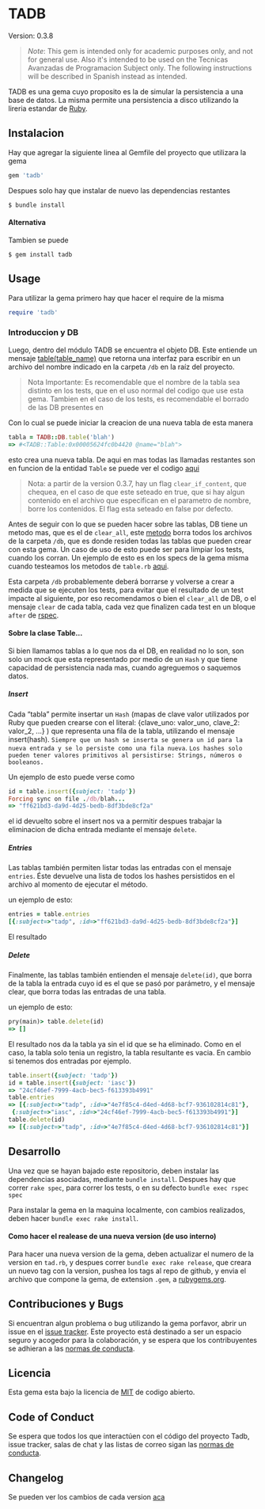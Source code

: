 # TADB

Version: 0.3.8

> *Note*: This gem is intended only for academic purposes only, and not for general use. Also it's intended to be 
> used on the Tecnicas Avanzadas de Programacion Subject only. The following instructions will be described in Spanish instead as intended.

TADB es una gema cuyo proposito es la de simular la persistencia a una base de datos. La misma permite una persistencia a disco utilizando la lireria estandar de [Ruby](https://ruby-doc.org/core-3.0.0/File.html).

## Instalacion

Hay que agregar la siguiente linea al Gemfile del proyecto que utilizara la gema

```ruby
gem 'tadb'
```

Despues solo hay que instalar de nuevo las dependencias restantes 

    $ bundle install

#### Alternativa

Tambien se puede 

    $ gem install tadb

## Usage

Para utilizar la gema primero hay que hacer el require de la misma

```ruby
require 'tadb'
```

### Introduccion y DB

Luego, dentro del módulo TADB se encuentra el objeto DB. Este entiende un mensaje [table(table_name)](https://github.com/tadp-utn-frba/TADB/blob/master/lib/tadb/db.rb#L5) que retorna una interfaz para escribir en un archivo del nombre indicado en la carpeta `/db` en la raíz del proyecto.

> Nota Importante: Es recomendable que el nombre de la tabla sea distinto en los tests, que en el uso normal del codigo que use esta gema. Tambien en el caso de los tests, es recomendable el borrado de las DB presentes en 

Con lo cual se puede iniciar la creacion de una nueva tabla de esta manera

```ruby
tabla = TADB::DB.table('blah')
=> #<TADB::Table:0x00005624fc0b4420 @name="blah">
```

esto crea una nueva tabla. De aqui en mas todas las llamadas restantes son en funcion de la entidad `Table` se puede ver el codigo [aqui](./lib/tadb/table.rb)

> Nota: a partir de la version 0.3.7, hay un flag `clear_if_content`, que chequea, en el caso de que este seteado en true, que si hay algun contenido en el archivo que especifican en el parametro de nombre, borre los contenidos. El flag esta seteado en false por defecto.

Antes de seguir con lo que se pueden hacer sobre las tablas, DB tiene un metodo mas, que es el de `clear_all`, este [metodo](https://github.com/tadp-utn-frba/TADB/blob/master/lib/tadb/db.rb#L9) borra todos los archivos de la carpeta `/db`, que es donde residen todas las tablas que pueden crear con esta gema. Un caso de uso de esto puede ser para limpiar los tests, cuando los corran. Un ejemplo de esto es en los specs de la gema misma cuando testeamos los metodos de `table.rb` [aqui](https://github.com/tadp-utn-frba/TADB/blob/master/spec/table_spec.rb#L5).

Esta carpeta `/db` probablemente deberá borrarse y volverse a crear a medida que se ejecuten los tests, para evitar que el resultado de un test impacte al siguiente, por eso recomendamos o bien el `clear_all` de DB, o el mensaje `clear` de cada tabla, cada vez que finalizen cada test en un bloque `after` de [rspec](https://relishapp.com/rspec/rspec-core/v/3-10/docs/hooks/before-and-after-hooks).

#### Sobre la clase Table...

Si bien llamamos tablas a lo que nos da el DB, en realidad no lo son, son solo un mock que esta representado por medio de un `Hash` y que tiene capacidad de persistencia nada mas, cuando agreguemos o saquemos datos.

##### Insert

Cada “tabla” permite insertar un `Hash` (mapas de clave valor utilizados por Ruby que pueden crearse con el literal: {clave_uno: valor_uno, clave_2: valor_2, ...} ) que representa una fila de la tabla, utilizando el mensaje insert(hash). `Siempre que un hash se inserta se genera un id para la nueva entrada y se lo persiste como una fila nueva`. `Los hashes solo pueden tener valores primitivos al persistirse: Strings, números o booleanos.`

Un ejemplo de esto puede verse como 

```ruby
id = table.insert({subject: 'tadp'})
Forcing sync on file ./db/blah...
=> "ff621bd3-da9d-4d25-bedb-8df3bde8cf2a"
```

el id devuelto sobre el insert nos va a permitir despues trabajar la eliminacion de dicha entrada mediante el mensaje `delete`.

##### Entries

Las tablas también permiten listar todas las entradas con el mensaje `entries`. Éste devuelve una lista de todos los hashes persistidos en el archivo al momento de ejecutar el método.

un ejemplo de esto:

```ruby
entries = table.entries
[{:subject=>"tadp", :id=>"ff621bd3-da9d-4d25-bedb-8df3bde8cf2a"}]
```

El resultado 

##### Delete

Finalmente, las tablas también entienden el mensaje `delete(id)`, que borra de la tabla la entrada cuyo id es el que se pasó por parámetro, y el mensaje clear, que borra todas las entradas de una tabla.

un ejemplo de esto:

```ruby
pry(main)> table.delete(id)
=> []
```

El resultado nos da la tabla ya sin el id que se ha eliminado. Como en el caso, la tabla solo tenia un registro, la tabla resultante es vacia. En cambio si tenemos dos entradas por ejemplo.

```ruby
table.insert({subject: 'tadp'})
id = table.insert({subject: 'iasc'})
=> "24cf46ef-7999-4acb-bec5-f613393b4991"
table.entries
=> [{:subject=>"tadp", :id=>"4e7f85c4-d4ed-4d68-bcf7-936102814c81"},
 {:subject=>"iasc", :id=>"24cf46ef-7999-4acb-bec5-f613393b4991"}]
table.delete(id)
=> [{:subject=>"tadp", :id=>"4e7f85c4-d4ed-4d68-bcf7-936102814c81"}]
```

## Desarrollo

Una vez que se hayan bajado este repositorio, deben instalar las dependencias asociadas, mediante `bundle install`. 
Despues hay que correr `rake spec`, para correr los tests, o en su defecto `bundle exec rspec spec`

Para instalar la gema en la maquina localmente, con cambios realizados, deben hacer `bundle exec rake install`.


#### Como hacer el realease de una nueva version (de uso interno)

Para hacer una nueva version de la gema, deben actualizar el numero de la version en `tad.rb`, 
y despues correr `bundle exec rake release`, que creara un nuevo tag con la version, pushea los tags al repo de github, 
y envia el archivo que compone la gema, de extension `.gem`, a [rubygems.org](https://rubygems.org).

## Contribuciones y Bugs

Si encuentran algun problema o bug utilizando la gema porfavor, abrir un issue en el [issue tracker](https://github.com/tadp-utn-frba/TADB/issues).
Este proyecto está destinado a ser un espacio seguro y acogedor para la colaboración, y se espera que los contribuyentes se adhieran a las [normas de conducta](http://contributor-covenant.org).

## Licencia

Esta gema esta bajo la licencia de [MIT](http://opensource.org/licenses/MIT) de codigo abierto.

## Code of Conduct

Se espera que todos los que interactúen con el código del proyecto Tadb, issue tracker, salas de chat y las listas de correo sigan las [normas de conducta](https://github.com/tadp-utn-frba/tadb/blob/master/CODE_OF_CONDUCT.md).


## Changelog

Se pueden ver los cambios de cada version [aca](./CHANGELOG.md)
